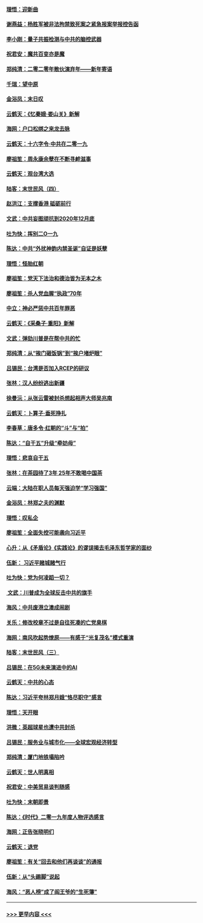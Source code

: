 #### [理悟：迎新曲](../pages/nsc993/n11761152.md?t=01021133) 
#### [谢燕益：杨胜军被非法拘禁致死案之紧急报案举报控告函](../pages/nsc993/n11756134.md?t=01021133) 
#### [李小刚：量子共振检测与中共的脑控武器](../pages/nsc993/n11754518.md?t=01021133) 
#### [祝君安：魔共百变亦是魔](../pages/nsc993/n11754469.md?t=01021133) 
#### [郑纯清：二零二零年散伙演弃年——新年寄语](../pages/nsc993/n11754195.md?t=01021133) 
#### [千瑞：望中原](../pages/nsc993/n11754159.md?t=01021133) 
#### [金浴凤：末日叹](../pages/nsc993/n11752359.md?t=01021133) 
#### [云鹤天：《忆秦娥‧娄山关》新解](../pages/nsc993/n11752348.md?t=01021133) 
#### [海网：户口松绑之来龙去脉](../pages/nsc993/n11752328.md?t=01021133) 
#### [云鹤天：十六字令‧中共在二零一九](../pages/nsc993/n11752305.md?t=01021133) 
#### [廖祖笙：周永康余孽在不断寻衅滋事](../pages/nsc993/n11751013.md?t=01021133) 
#### [云鹤天：观台湾大选](../pages/nsc993/n11751007.md?t=01021133) 
#### [陆客：末世民风（四）](../pages/nsc993/n11749203.md?t=01021133) 
#### [赵洪江：支撑香港 砥砺前行](../pages/nsc993/n11748482.md?t=01021133) 
#### [文武：中共妄图顽抗到2020年12月底](../pages/nsc993/n11748446.md?t=01021133) 
#### [吐为快：挥别二O一九](../pages/nsc993/n11748411.md?t=01021133) 
#### [陈达：中共“外扰神韵内禁圣诞”自证是妖孽](../pages/nsc993/n11748226.md?t=01021133) 
#### [理悟：怪胎红朝](../pages/nsc993/n11748206.md?t=01021133) 
#### [廖祖笙：党天下法治和德治皆为无本之木](../pages/nsc993/n11748135.md?t=01021133) 
#### [廖祖笙：杀人党血腥“执政”70年](../pages/nsc993/n11745144.md?t=01021133) 
#### [中立：神必严惩中共百年罪恶](../pages/nsc993/n11744970.md?t=01021133) 
#### [云鹤天：《采桑子‧重阳》新解](../pages/nsc993/n11744948.md?t=01021133) 
#### [文武：弹劾川普是在帮中共的忙](../pages/nsc993/n11744758.md?t=01021133) 
#### [郑纯清：从“挨门砸饭锅”到“挨户堵炉眼”](../pages/nsc993/n11744745.md?t=01021133) 
#### [吕锡民：台湾是否加入RCEP的研议](../pages/nsc993/n11744701.md?t=01021133) 
#### [张林：汉人纷纷逃出新疆](../pages/nsc993/n11743530.md?t=01021133) 
#### [徐曼沅：从张云雷被封杀想起相声大师吴兆南](../pages/nsc993/n11741816.md?t=01021133) 
#### [云鹤天：卜算子‧垂死挣扎](../pages/nsc993/n11739956.md?t=01021133) 
#### [李春草：唐多令‧红朝的“斗”与“拍”](../pages/nsc993/n11739830.md?t=01021133) 
#### [陈达：“自干五”升级“牵妨母”](../pages/nsc993/n11739724.md?t=01021133) 
#### [理悟：悲哀自干五](../pages/nsc993/n11739547.md?t=01021133) 
#### [张林：在茶园待了3年 25年不敢喝中国茶](../pages/nsc993/n11739240.md?t=01021133) 
#### [云端：大陆在职人员每天强迫学“学习强国”](../pages/nsc993/n11738735.md?t=01021133) 
#### [金浴凤：林郑之夫的渊默](../pages/nsc993/n11737735.md?t=01021133) 
#### [理悟：叹私企](../pages/nsc993/n11737715.md?t=01021133) 
#### [廖祖笙：全面失控可能袭向习近平](../pages/nsc993/n11737704.md?t=01021133) 
#### [心升：从《矛盾论》《实践论》的谬误揭去毛泽东哲学家的面纱](../pages/nsc993/n11736962.md?t=01021133) 
#### [伍新： 习近平赌城赌气行](../pages/nsc993/n11736929.md?t=01021133) 
#### [吐为快：党为何凌蹈一切？](../pages/nsc993/n11736915.md?t=01021133) 
#### [ 文武：川普成为全球反击中共的旗手](../pages/nsc993/n11736882.md?t=01021133) 
#### [海风：中共废港立澳成闹剧](../pages/nsc993/n11735857.md?t=01021133) 
#### [关乐：修改校章不过是自往死凑的亡党臭棋](../pages/nsc993/n11735097.md?t=01021133) 
#### [海网：南风吹起势燎原——有感于“光复茂名”模式重演](../pages/nsc993/n11732308.md?t=01021133) 
#### [陆客：末世民风（三）](../pages/nsc993/n11732211.md?t=01021133) 
#### [吕锡民：在5G未来演进中的AI](../pages/nsc993/n11730010.md?t=01021133) 
#### [云鹤天：中共的心态](../pages/nsc993/n11729906.md?t=01021133) 
#### [陈达：习近平夸林郑月娥“恪尽职守”感言](../pages/nsc993/n11729881.md?t=01021133) 
#### [理悟：天开眼](../pages/nsc993/n11729699.md?t=01021133) 
#### [洪微：英超球星也遭中共封杀](../pages/nsc993/n11727243.md?t=01021133) 
#### [吕锡民：服务业与城市化——全球宏观经济转型](../pages/nsc993/n11725845.md?t=01021133) 
#### [郑纯清：厦门地铁塌陷吟](../pages/nsc993/n11725813.md?t=01021133) 
#### [云鹤天：世人明真相](../pages/nsc993/n11725621.md?t=01021133) 
#### [祝君安：中美贸易谈判随感](../pages/nsc993/n11725609.md?t=01021133) 
#### [吐为快：末朝即景](../pages/nsc993/n11723365.md?t=01021133) 
#### [陈达：《时代》二零一九年度人物评选感言](../pages/nsc993/n11723337.md?t=01021133) 
#### [海网：正告张晓明们](../pages/nsc993/n11723228.md?t=01021133) 
#### [云鹤天：退党](../pages/nsc993/n11723056.md?t=01021133) 
#### [廖祖笙：有关“回去和他们再谈谈”的通报](../pages/nsc993/n11722442.md?t=01021133) 
#### [伍新：从“头踢脚”说起](../pages/nsc993/n11722429.md?t=01021133) 
#### [海风：“恶人榜”成了阎王爷的“生死簿”](../pages/nsc993/n11722272.md?t=01021133) 

----
#### [ >>> 更早内容 <<< ](../indexes/nsc993-earlier.md)
